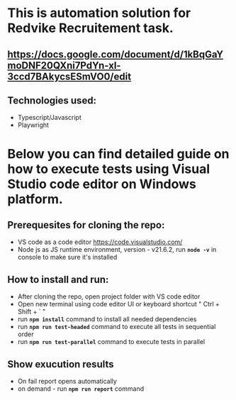 # This is automation solution for Redvike Recruitement task.
## https://docs.google.com/document/d/1kBqGaYmoDNF20QXni7PdYn-xl-3ccd7BAkycsESmVO0/edit

## Technologies used:
- Typescript/Javascript
- Playwright

# Below you can find detailed guide on how to execute tests using Visual Studio code editor on Windows platform.

## Prerequesites for cloning the repo:
- VS code as a code editor https://code.visualstudio.com/
- Node js as JS runtime environment, version - v21.6.2, run **`node -v`** in console to make sure it's installed

## How to install and run:
 - After cloning the repo, open project folder with VS code editor
 - Open new terminal using code editor UI or keyboard shortcut " Ctrl + Shift + ` "
 - run **`npm install`** command to install all needed dependencies
 - run **`npm run test-headed`** command to execute all tests in sequential order
 - run **`npm run test-parallel`** command to execute tests in parallel

## Show exucution results
 - On fail report opens automatically
 - on demand - run **`npm run report`** command 
